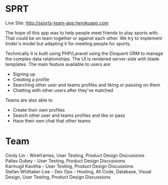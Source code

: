 # SPRT

Live Site: http://sports-team-app.herokuapp.com

The hope of this app was to help people meet friends to play sports with.
That could be on team together or against each other.
We try to implement tinder's model but adapting it for meeting people for sports,

Technically it is built using PHP/Laravel using the Eloquent ORM to manage the complex data relationships.
The UI is rendered server-side with blade templates.
The main feature available to users are:
- Signing up
- Creating a profile
- Searching other user and teams profiles and liking or passing on them
- Chatting with other users after they've matched

Teams are also able to
- Create their own profiles
- Search other user and teams profiles and like or pass
- Have their own chat that other teams

# Team
Cindy Lin - Wireframes, User Testing, Product Design Discussions
<br />
Pallav Dubey - User Testing, Product Design Discussions
<br />
Karmugil Kavitha - User Testing, Product Design Discussions
<br />
Stefan Whittaker-Lee - Dev Ops - Hosting, All Code, Database, Visual Design, User Testing, Product Design Discussions
